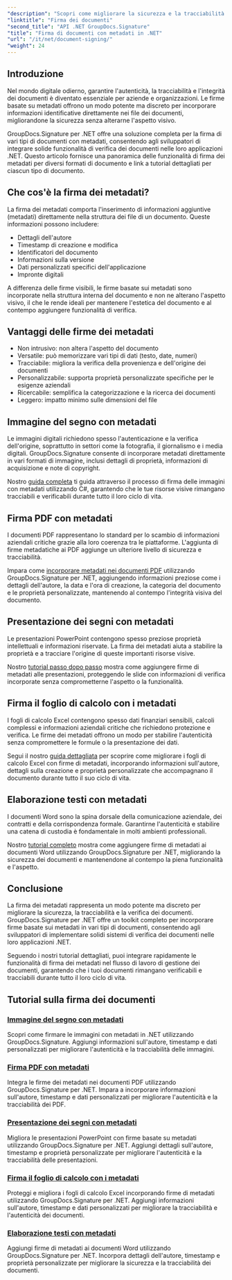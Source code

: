 ```yaml
---
"description": "Scopri come migliorare la sicurezza e la tracciabilità dei documenti incorporando firme metadati in vari formati di file utilizzando GroupDocs.Signature per .NET. Tutorial completi per file PDF, Word, Excel, PowerPoint e immagini."
"linktitle": "Firma dei documenti"
"second_title": "API .NET GroupDocs.Signature"
"title": "Firma di documenti con metadati in .NET"
"url": "/it/net/document-signing/"
"weight": 24
---
```


## Introduzione

Nel mondo digitale odierno, garantire l'autenticità, la tracciabilità e l'integrità dei documenti è diventato essenziale per aziende e organizzazioni. Le firme basate su metadati offrono un modo potente ma discreto per incorporare informazioni identificative direttamente nei file dei documenti, migliorandone la sicurezza senza alterarne l'aspetto visivo.

GroupDocs.Signature per .NET offre una soluzione completa per la firma di vari tipi di documenti con metadati, consentendo agli sviluppatori di integrare solide funzionalità di verifica dei documenti nelle loro applicazioni .NET. Questo articolo fornisce una panoramica delle funzionalità di firma dei metadati per diversi formati di documento e link a tutorial dettagliati per ciascun tipo di documento.

## Che cos'è la firma dei metadati?

La firma dei metadati comporta l'inserimento di informazioni aggiuntive (metadati) direttamente nella struttura dei file di un documento. Queste informazioni possono includere:

- Dettagli dell'autore
- Timestamp di creazione e modifica
- Identificatori del documento
- Informazioni sulla versione
- Dati personalizzati specifici dell'applicazione
- Impronte digitali

A differenza delle firme visibili, le firme basate sui metadati sono incorporate nella struttura interna del documento e non ne alterano l'aspetto visivo, il che le rende ideali per mantenere l'estetica del documento e al contempo aggiungere funzionalità di verifica.

## Vantaggi delle firme dei metadati

- Non intrusivo: non altera l'aspetto del documento
- Versatile: può memorizzare vari tipi di dati (testo, date, numeri)
- Tracciabile: migliora la verifica della provenienza e dell'origine dei documenti
- Personalizzabile: supporta proprietà personalizzate specifiche per le esigenze aziendali
- Ricercabile: semplifica la categorizzazione e la ricerca dei documenti
- Leggero: impatto minimo sulle dimensioni del file

## Immagine del segno con metadati

Le immagini digitali richiedono spesso l'autenticazione e la verifica dell'origine, soprattutto in settori come la fotografia, il giornalismo e i media digitali. GroupDocs.Signature consente di incorporare metadati direttamente in vari formati di immagine, inclusi dettagli di proprietà, informazioni di acquisizione e note di copyright.

Nostro [guida completa](./sign-image-with-metadata/) ti guida attraverso il processo di firma delle immagini con metadati utilizzando C#, garantendo che le tue risorse visive rimangano tracciabili e verificabili durante tutto il loro ciclo di vita.

## Firma PDF con metadati

I documenti PDF rappresentano lo standard per lo scambio di informazioni aziendali critiche grazie alla loro coerenza tra le piattaforme. L'aggiunta di firme metadatiche ai PDF aggiunge un ulteriore livello di sicurezza e tracciabilità.

Impara come [incorporare metadati nei documenti PDF](./sign-pdf-with-metadata/) utilizzando GroupDocs.Signature per .NET, aggiungendo informazioni preziose come i dettagli dell'autore, la data e l'ora di creazione, la categoria del documento e le proprietà personalizzate, mantenendo al contempo l'integrità visiva del documento.

## Presentazione dei segni con metadati

Le presentazioni PowerPoint contengono spesso preziose proprietà intellettuali e informazioni riservate. La firma dei metadati aiuta a stabilire la proprietà e a tracciare l'origine di queste importanti risorse visive.

Nostro [tutorial passo dopo passo](./sign-presentation-with-metadata/) mostra come aggiungere firme di metadati alle presentazioni, proteggendo le slide con informazioni di verifica incorporate senza comprometterne l'aspetto o la funzionalità.

## Firma il foglio di calcolo con i metadati

I fogli di calcolo Excel contengono spesso dati finanziari sensibili, calcoli complessi e informazioni aziendali critiche che richiedono protezione e verifica. Le firme dei metadati offrono un modo per stabilire l'autenticità senza compromettere le formule o la presentazione dei dati.

Segui il nostro [guida dettagliata](./sign-spreadsheet-with-metadata/) per scoprire come migliorare i fogli di calcolo Excel con firme di metadati, incorporando informazioni sull'autore, dettagli sulla creazione e proprietà personalizzate che accompagnano il documento durante tutto il suo ciclo di vita.

## Elaborazione testi con metadati

I documenti Word sono la spina dorsale della comunicazione aziendale, dei contratti e della corrispondenza formale. Garantirne l'autenticità e stabilire una catena di custodia è fondamentale in molti ambienti professionali.

Nostro [tutorial completo](./sign-word-processing-with-metadata/) mostra come aggiungere firme di metadati ai documenti Word utilizzando GroupDocs.Signature per .NET, migliorando la sicurezza dei documenti e mantenendone al contempo la piena funzionalità e l'aspetto.

## Conclusione

La firma dei metadati rappresenta un modo potente ma discreto per migliorare la sicurezza, la tracciabilità e la verifica dei documenti. GroupDocs.Signature per .NET offre un toolkit completo per incorporare firme basate sui metadati in vari tipi di documenti, consentendo agli sviluppatori di implementare solidi sistemi di verifica dei documenti nelle loro applicazioni .NET.

Seguendo i nostri tutorial dettagliati, puoi integrare rapidamente le funzionalità di firma dei metadati nel flusso di lavoro di gestione dei documenti, garantendo che i tuoi documenti rimangano verificabili e tracciabili durante tutto il loro ciclo di vita.

## Tutorial sulla firma dei documenti
### [Immagine del segno con metadati](./sign-image-with-metadata/)
Scopri come firmare le immagini con metadati in .NET utilizzando GroupDocs.Signature. Aggiungi informazioni sull'autore, timestamp e dati personalizzati per migliorare l'autenticità e la tracciabilità delle immagini.

### [Firma PDF con metadati](./sign-pdf-with-metadata/)
Integra le firme dei metadati nei documenti PDF utilizzando GroupDocs.Signature per .NET. Impara a incorporare informazioni sull'autore, timestamp e dati personalizzati per migliorare l'autenticità e la tracciabilità dei PDF.

### [Presentazione dei segni con metadati](./sign-presentation-with-metadata/)
Migliora le presentazioni PowerPoint con firme basate su metadati utilizzando GroupDocs.Signature per .NET. Aggiungi dettagli sull'autore, timestamp e proprietà personalizzate per migliorare l'autenticità e la tracciabilità delle presentazioni.

### [Firma il foglio di calcolo con i metadati](./sign-spreadsheet-with-metadata/)
Proteggi e migliora i fogli di calcolo Excel incorporando firme di metadati utilizzando GroupDocs.Signature per .NET. Aggiungi informazioni sull'autore, timestamp e dati personalizzati per migliorare la tracciabilità e l'autenticità dei documenti.

### [Elaborazione testi con metadati](./sign-word-processing-with-metadata/)
Aggiungi firme di metadati ai documenti Word utilizzando GroupDocs.Signature per .NET. Incorpora dettagli dell'autore, timestamp e proprietà personalizzate per migliorare la sicurezza e la tracciabilità dei documenti.